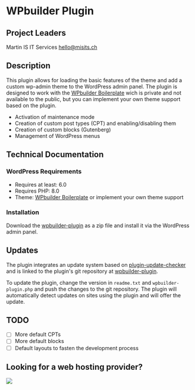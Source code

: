 # WPbuilder Plugin

## Project Leaders

Martin IS IT Services
<hello@misits.ch>

## Description

This plugin allows for loading the basic features of the theme and add a custom wp-admin theme to the WordPress admin panel. The plugin is designed to work with the [WPbuilder Boilerplate](https://github.com/misits/wpbuilder-boilerplate) wich is private and not available to the public, but you can implement your own theme support based on the plugin.

- Activation of maintenance mode
- Creation of custom post types (CPT) and enabling/disabling them
- Creation of custom blocks (Gutenberg)
- Management of WordPress menus

## Technical Documentation

### WordPress Requirements

- Requires at least: 6.0
- Requires PHP: 8.0
- Theme: [WPbuilder Boilerplate](https://github.com/misits/wpbuilder-boilerplate) or implement your own theme support

### Installation

Download the [wpbuilder-plugin](https://github.com/misits/wpbuilder-plugin) as a zip file and install it via the WordPress admin panel.

## Updates

The plugin integrates an update system based on [plugin-update-checker](https://github.com/YahnisElsts/plugin-update-checker) and is linked to the plugin's git repository at [wpbuilder-plugin](https://github.com/misits/wpbuilder-plugin).

To update the plugin, change the version in `readme.txt` and `wpbuilder-plugin.php` and push the changes to the git repository. The plugin will automatically detect updates on sites using the plugin and will offer the update.

## TODO

- [ ] More default CPTs
- [ ] More default blocks
- [ ] Default layouts to fasten the development process

## Looking for a web hosting provider?

<a href="https://www.infomaniak.com/goto/fr/hosting.web?utm_term=664daa56ccbad"><img src="https://affiliation.storage5.infomaniak.com/banners/leaderboardhebergement_fr.jpg"></a>
